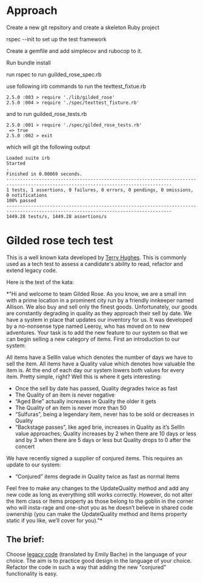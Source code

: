 # Approach

Create a new git repsitory and create a skeleton Ruby project

rspec --init to set up the test framework

Create a gemfile and add simplecov and rubocop to it.

Run bundle install

run rspec to run guilded_rose_spec.rb

use following irb commands to run the texttest_fixtue.rb
```
2.5.0 :003 > require './lib/gilded_rose'
2.5.0 :004 > require './spec/texttest_fixture.rb'
```
and to run guilded_rose_tests.rb
```
2.5.0 :001 > require './spec/gilded_rose_tests.rb'
 => true
2.5.0 :002 > exit
```
which will git the following output
```
Loaded suite irb
Started
.
Finished in 0.00069 seconds.
-----------------------------------------------------------------------------------------------------------------------------------
1 tests, 1 assertions, 0 failures, 0 errors, 0 pendings, 0 omissions, 0 notifications
100% passed
-----------------------------------------------------------------------------------------------------------------------------------
1449.28 tests/s, 1449.28 assertions/s
```







# Gilded rose tech test

This is a well known kata developed by [Terry Hughes](http://iamnotmyself.com/2011/02/13/refactor-this-the-gilded-rose-kata/). This is commonly used as a tech test to assess a candidate's ability to read, refactor and extend legacy code.

Here is the text of the kata:

*"Hi and welcome to team Gilded Rose. As you know, we are a small inn with a prime location in a prominent city run by a friendly innkeeper named Allison. We also buy and sell only the finest goods. Unfortunately, our goods are constantly degrading in quality as they approach their sell by date. We have a system in place that updates our inventory for us. It was developed by a no-nonsense type named Leeroy, who has moved on to new adventures. Your task is to add the new feature to our system so that we can begin selling a new category of items. First an introduction to our system:

All items have a SellIn value which denotes the number of days we have to sell the item. All items have a Quality value which denotes how valuable the item is. At the end of each day our system lowers both values for every item. Pretty simple, right? Well this is where it gets interesting:

- Once the sell by date has passed, Quality degrades twice as fast
- The Quality of an item is never negative
- “Aged Brie” actually increases in Quality the older it gets
- The Quality of an item is never more than 50
- “Sulfuras”, being a legendary item, never has to be sold or decreases in Quality
- “Backstage passes”, like aged brie, increases in Quality as it’s SellIn value approaches; Quality increases by 2 when there are 10 days or less and by 3 when there are 5 days or less but Quality drops to 0 after the concert

We have recently signed a supplier of conjured items. This requires an update to our system:

* “Conjured” items degrade in Quality twice as fast as normal items

Feel free to make any changes to the UpdateQuality method and add any new code as long as everything still works correctly. However, do not alter the Item class or Items property as those belong to the goblin in the corner who will insta-rage and one-shot you as he doesn’t believe in shared code ownership (you can make the UpdateQuality method and Items property static if you like, we’ll cover for you)."*

## The brief:

Choose [legacy code](https://github.com/emilybache/GildedRose-Refactoring-Kata) (translated by Emily Bache) in the language of your choice. The aim is to practice good design in the language of your choice. Refactor the code in such a way that adding the new "conjured" functionality is easy.
